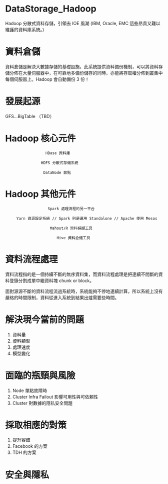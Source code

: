 # DataStorage_Hadoop
Hadoop 分散式資料存儲，引領去 IOE 風潮 (IBM, Oracle, EMC 這些昂貴又難以維護的資料庫系統。)

# 資料倉儲

資料倉儲是解決大數據存儲的基礎設施，此系統提供資料備份機制，可以將資料存儲分佈在大量伺服器中，在可靠地多備份儲存的同時，亦能將存取權分佈到叢集中每個伺服器上。Hadoop 會自動備份 3 份！

# 發展起源

GFS...BigTable （TBD）

# Hadoop 核心元件

                      HBase 資料庫
                  
                    HDFS 分散式存儲系統
                  
                     DataNode 節點
                  
# Hadoop 其他元件

                       Spark 處理流程的另一平台

         Yarn 資源設定系統 // Spark 則是運用 Standalone // Apache 使用 Mesos
                
                        Mahout/R 資料採擷工具
                
                           Hive 資料倉儲工具
# 資料流程處理

資料流程指的是一個持續不斷的無序資料集，而資料流程處理是把連續不間斷的資料登錄分割成單中繼資料塊 chunk or block。

面對源源不斷的資料流程流過系統時，系統能夠不停地連續計算，所以系統上沒有嚴格的時間限制，資料從進入系統到結果出爐需要些時間。

# 解決現今當前的問題

1. 資料量
2. 資料類型
3. 處理速度
4. 模型變化

# 面臨的瓶頸與風險

1. Node 單點故障時
2. Cluster Infra Failout 影響可用性與可依賴性
3. Cluster 對數據的隱私安全問題

# 採取相應的對策

1. 提升容錯
2. Facebook 的方案
3. TDH 的方案

# 安全與隱私
